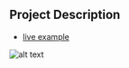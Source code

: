 ## Project Description

* [live example](https://tae898.github.io/website-templates/photo-style-two/)

![alt text](https://github.com/learning-zone/Website-Templates/blob/master/assets/photo_style_two.png "photo_style_two")

